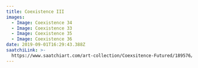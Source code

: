 ```yaml
---
title: Coexistence III
images:
  - Image: Coexistence 34
  - Image: Coexistence 33
  - Image: Coexistence 35
  - Image: Coexistence 36
date: 2019-09-01T16:29:43.388Z
saatchiLink: >-
  https://www.saatchiart.com/art-collection/Coexsitence-Futured/189576/232626/view
---
```


